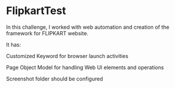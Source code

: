# FlipkartTest
In this challenge, I worked with web automation and creation of the framework for FLIPKART website.

It has:
  
  Customized Keyword for browser launch activities
 
  Page Object Model for handling Web UI elements and operations
  
  Screenshot folder should be configured
  

